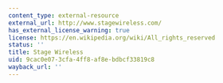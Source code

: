 ```yaml
---
content_type: external-resource
external_url: http://www.stagewireless.com/
has_external_license_warning: true
license: https://en.wikipedia.org/wiki/All_rights_reserved
status: ''
title: Stage Wireless
uid: 9cac0e07-3cfa-4ff8-af8e-bdbcf33819c8
wayback_url: ''
---
```

